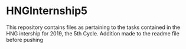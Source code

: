 # HNGInternship5
This repository contains files as pertaining to the tasks contained in the HNG intership for 2019, the 5th Cycle.
Addition made to the readme file before pushing
